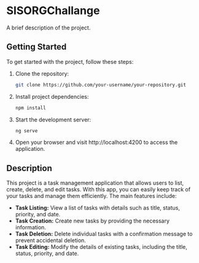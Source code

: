 # SISORGChallange

A brief description of the project.

## Getting Started

To get started with the project, follow these steps:

1. Clone the repository:

   ```bash
   git clone https://github.com/your-username/your-repository.git
   ```
2. Install project dependencies:
   ```bash
   npm install
   ```
3. Start the development server:
   ```bash
   ng serve
   ```
4. Open your browser and visit http://localhost:4200 to access the application.


## Description

This project is a task management application that allows users to list, create, delete, and edit tasks. With this app, you can easily keep track of your tasks and manage them efficiently. The main features include:

- **Task Listing:** View a list of tasks with details such as title, status, priority, and date.
- **Task Creation:** Create new tasks by providing the necessary information.
- **Task Deletion:** Delete individual tasks with a confirmation message to prevent accidental deletion.
- **Task Editing:** Modify the details of existing tasks, including the title, status, priority, and date.

